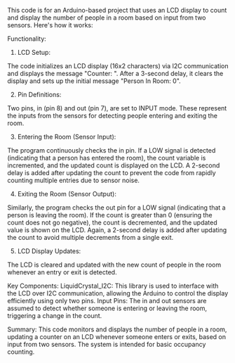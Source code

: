 This code is for an Arduino-based project that uses an LCD display to count and display the number of people in a room based on input from two sensors. Here's how it works:

Functionality:
1. LCD Setup:

The code initializes an LCD display (16x2 characters) via I2C communication and displays the message "Counter: ".
After a 3-second delay, it clears the display and sets up the initial message "Person In Room: 0".

2. Pin Definitions:

Two pins, in (pin 8) and out (pin 7), are set to INPUT mode. These represent the inputs from the sensors for detecting people entering and exiting the room.

3. Entering the Room (Sensor Input):

The program continuously checks the in pin. If a LOW signal is detected (indicating that a person has entered the room), the count variable is incremented, and the updated count is displayed on the LCD.
A 2-second delay is added after updating the count to prevent the code from rapidly counting multiple entries due to sensor noise.

4. Exiting the Room (Sensor Output):

Similarly, the program checks the out pin for a LOW signal (indicating that a person is leaving the room). If the count is greater than 0 (ensuring the count does not go negative), the count is decremented, and the updated value is shown on the LCD.
Again, a 2-second delay is added after updating the count to avoid multiple decrements from a single exit.

5. LCD Display Updates:

The LCD is cleared and updated with the new count of people in the room whenever an entry or exit is detected.


Key Components:
LiquidCrystal_I2C: This library is used to interface with the LCD over I2C communication, allowing the Arduino to control the display efficiently using only two pins.
Input Pins: The in and out sensors are assumed to detect whether someone is entering or leaving the room, triggering a change in the count.


Summary:
This code monitors and displays the number of people in a room, updating a counter on an LCD whenever someone enters or exits, based on input from two sensors. The system is intended for basic occupancy counting.
